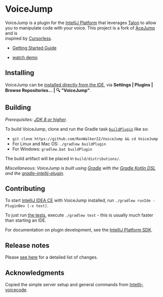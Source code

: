 # VoiceJump

VoiceJump is a plugin for the [IntelliJ Platform](https://github.com/JetBrains/intellij-community/) that leverages [Talon](https://talonvoice.com/)
to allow you to manipulate code with your voice. This project is a fork of [AceJump](https://github.com/acejump/AceJump) and is  
inspired by [Cursorless](https://github.com/pokey/cursorless-vscode).

- [Getting Started Guide](docs/README.md)

- [watch demo](https://www.youtube.com/watch?v=vpV6_L10Yqw)

## Installing

VoiceJump can be [installed directly from the IDE](https://www.jetbrains.com/help/idea/managing-plugins.html#install), via 
**Settings | Plugins | Browse Repositories... | 🔍 "VoiceJump"**.

## Building

*Prerequisites: [JDK 8 or higher](http://openjdk.java.net/install/).*

To build VoiceJump, clone and run the Gradle task [`buildPlugin`](https://github.com/JetBrains/gradle-intellij-plugin#tasks) like so:

* `git clone https://github.com/RonWalker22/VoiceJump && cd VoiceJump`
* For Linux and Mac OS: `./gradlew buildPlugin`
* For Windows: `gradlew.bat buildPlugin`

The build artifact will be placed in `build/distributions/`.

*Miscellaneous: VoiceJump is built using [Gradle](https://gradle.com/) with the [Gradle Kotlin DSL](https://docs.gradle.org/5.1/userguide/kotlin_dsl.html) and the [gradle-intellij-plugin](https://github.com/JetBrains/gradle-intellij-plugin).*

## Contributing

To start [IntelliJ IDEA CE](https://github.com/JetBrains/intellij-community) with VoiceJump installed, run `./gradlew runIde -PluginDev [-x test]`.

To just run [the tests](src/test/kotlin/AceTest.kt), execute `./gradlew test` - this is usually much faster than starting an IDE.

For documentation on plugin development, see the [IntelliJ Platform SDK](http://www.jetbrains.org/intellij/sdk/docs/).

## Release notes

Please [see here](/docs/CHANGES.md) for a detailed list of changes.


## Acknowledgments

Copied the simple server setup and general commands from [Intellij-voicecode](https://github.com/anonfunc/intellij-voicecode).
